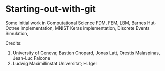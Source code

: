 # Starting-out-with-git
Some initial work in Computational Science
FDM,
FEM,
LBM,
Barnes Hut-Octree implementation,
MNIST Keras implementation,
Discrete Events Simulation,

Credits:
1. University of Geneva; Bastien Chopard, Jonas Latt, Orestis Malaspinas, Jean-Luc Falcone
2. Ludwig Maximillinstat Universitat; H. Igel

